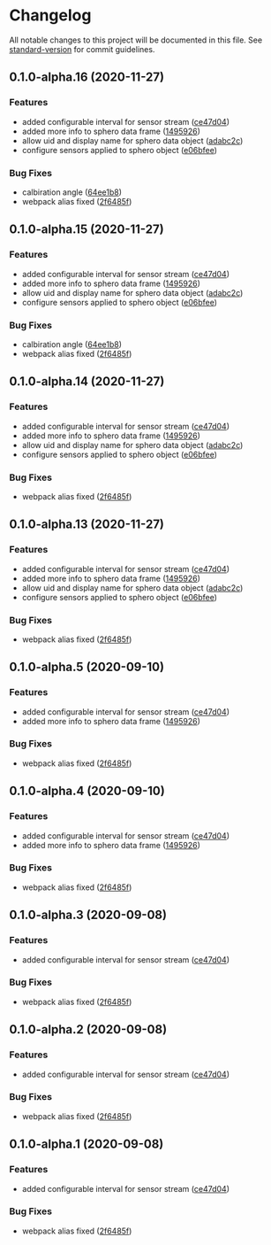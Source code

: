 # Changelog

All notable changes to this project will be documented in this file. See [standard-version](https://github.com/conventional-changelog/standard-version) for commit guidelines.

## 0.1.0-alpha.16 (2020-11-27)


### Features

* added configurable interval for sensor stream ([ce47d04](https://github.com/OpenHPS/openhps-sphero/commit/ce47d040bac5766ea263f8ce6a065c841a6b3d37))
* added more info to sphero data frame ([1495926](https://github.com/OpenHPS/openhps-sphero/commit/1495926a14a8f3699aefbc2af3c61669d9ad2609))
* allow uid and display name for sphero data object ([adabc2c](https://github.com/OpenHPS/openhps-sphero/commit/adabc2cde8734872348130e9a41d163a18c1a345))
* configure sensors applied to sphero object ([e06bfee](https://github.com/OpenHPS/openhps-sphero/commit/e06bfee23a93d712f57f93c13dd8765c223253b2))


### Bug Fixes

* calbiration angle ([64ee1b8](https://github.com/OpenHPS/openhps-sphero/commit/64ee1b8701189c7107c752d0361281e03338c117))
* webpack alias fixed ([2f6485f](https://github.com/OpenHPS/openhps-sphero/commit/2f6485f18b96e07fba6a0f8710db7086f8a680a3))

## 0.1.0-alpha.15 (2020-11-27)


### Features

* added configurable interval for sensor stream ([ce47d04](https://github.com/OpenHPS/openhps-sphero/commit/ce47d040bac5766ea263f8ce6a065c841a6b3d37))
* added more info to sphero data frame ([1495926](https://github.com/OpenHPS/openhps-sphero/commit/1495926a14a8f3699aefbc2af3c61669d9ad2609))
* allow uid and display name for sphero data object ([adabc2c](https://github.com/OpenHPS/openhps-sphero/commit/adabc2cde8734872348130e9a41d163a18c1a345))
* configure sensors applied to sphero object ([e06bfee](https://github.com/OpenHPS/openhps-sphero/commit/e06bfee23a93d712f57f93c13dd8765c223253b2))


### Bug Fixes

* calbiration angle ([64ee1b8](https://github.com/OpenHPS/openhps-sphero/commit/64ee1b8701189c7107c752d0361281e03338c117))
* webpack alias fixed ([2f6485f](https://github.com/OpenHPS/openhps-sphero/commit/2f6485f18b96e07fba6a0f8710db7086f8a680a3))

## 0.1.0-alpha.14 (2020-11-27)


### Features

* added configurable interval for sensor stream ([ce47d04](https://github.com/OpenHPS/openhps-sphero/commit/ce47d040bac5766ea263f8ce6a065c841a6b3d37))
* added more info to sphero data frame ([1495926](https://github.com/OpenHPS/openhps-sphero/commit/1495926a14a8f3699aefbc2af3c61669d9ad2609))
* allow uid and display name for sphero data object ([adabc2c](https://github.com/OpenHPS/openhps-sphero/commit/adabc2cde8734872348130e9a41d163a18c1a345))
* configure sensors applied to sphero object ([e06bfee](https://github.com/OpenHPS/openhps-sphero/commit/e06bfee23a93d712f57f93c13dd8765c223253b2))


### Bug Fixes

* webpack alias fixed ([2f6485f](https://github.com/OpenHPS/openhps-sphero/commit/2f6485f18b96e07fba6a0f8710db7086f8a680a3))

## 0.1.0-alpha.13 (2020-11-27)


### Features

* added configurable interval for sensor stream ([ce47d04](https://github.com/OpenHPS/openhps-sphero/commit/ce47d040bac5766ea263f8ce6a065c841a6b3d37))
* added more info to sphero data frame ([1495926](https://github.com/OpenHPS/openhps-sphero/commit/1495926a14a8f3699aefbc2af3c61669d9ad2609))
* allow uid and display name for sphero data object ([adabc2c](https://github.com/OpenHPS/openhps-sphero/commit/adabc2cde8734872348130e9a41d163a18c1a345))
* configure sensors applied to sphero object ([e06bfee](https://github.com/OpenHPS/openhps-sphero/commit/e06bfee23a93d712f57f93c13dd8765c223253b2))


### Bug Fixes

* webpack alias fixed ([2f6485f](https://github.com/OpenHPS/openhps-sphero/commit/2f6485f18b96e07fba6a0f8710db7086f8a680a3))

## 0.1.0-alpha.5 (2020-09-10)


### Features

* added configurable interval for sensor stream ([ce47d04](https://github.com/OpenHPS/openhps-sphero/commit/ce47d040bac5766ea263f8ce6a065c841a6b3d37))
* added more info to sphero data frame ([1495926](https://github.com/OpenHPS/openhps-sphero/commit/1495926a14a8f3699aefbc2af3c61669d9ad2609))


### Bug Fixes

* webpack alias fixed ([2f6485f](https://github.com/OpenHPS/openhps-sphero/commit/2f6485f18b96e07fba6a0f8710db7086f8a680a3))

## 0.1.0-alpha.4 (2020-09-10)


### Features

* added configurable interval for sensor stream ([ce47d04](https://github.com/OpenHPS/openhps-sphero/commit/ce47d040bac5766ea263f8ce6a065c841a6b3d37))
* added more info to sphero data frame ([1495926](https://github.com/OpenHPS/openhps-sphero/commit/1495926a14a8f3699aefbc2af3c61669d9ad2609))


### Bug Fixes

* webpack alias fixed ([2f6485f](https://github.com/OpenHPS/openhps-sphero/commit/2f6485f18b96e07fba6a0f8710db7086f8a680a3))

## 0.1.0-alpha.3 (2020-09-08)


### Features

* added configurable interval for sensor stream ([ce47d04](https://github.com/OpenHPS/openhps-sphero/commit/ce47d040bac5766ea263f8ce6a065c841a6b3d37))


### Bug Fixes

* webpack alias fixed ([2f6485f](https://github.com/OpenHPS/openhps-sphero/commit/2f6485f18b96e07fba6a0f8710db7086f8a680a3))

## 0.1.0-alpha.2 (2020-09-08)


### Features

* added configurable interval for sensor stream ([ce47d04](https://github.com/OpenHPS/openhps-sphero/commit/ce47d040bac5766ea263f8ce6a065c841a6b3d37))


### Bug Fixes

* webpack alias fixed ([2f6485f](https://github.com/OpenHPS/openhps-sphero/commit/2f6485f18b96e07fba6a0f8710db7086f8a680a3))

## 0.1.0-alpha.1 (2020-09-08)


### Features

* added configurable interval for sensor stream ([ce47d04](https://github.com/OpenHPS/openhps-sphero/commit/ce47d040bac5766ea263f8ce6a065c841a6b3d37))


### Bug Fixes

* webpack alias fixed ([2f6485f](https://github.com/OpenHPS/openhps-sphero/commit/2f6485f18b96e07fba6a0f8710db7086f8a680a3))
